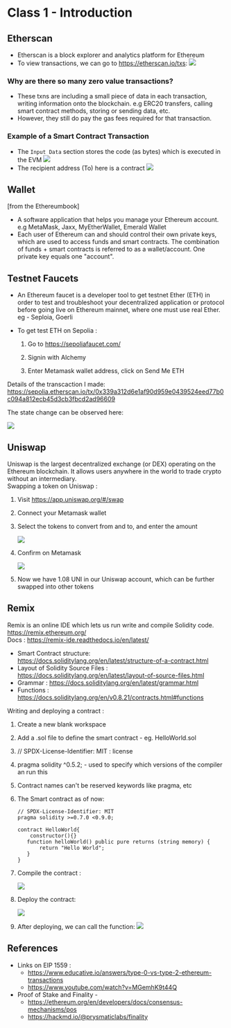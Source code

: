 # Class 1 - Introduction

## Etherscan 
* Etherscan is a block explorer and analytics platform for Ethereum
* To view transactions, we can go to https://etherscan.io/txs:
![](assets/2023-07-25-16-10-37.png)

### Why are there so many zero value transactions?
* These txns are including a small piece of data in each transaction, writing information onto the blockchain. e.g ERC20 transfers, calling smart contract methods, storing or sending data, etc.
* However, they still do pay the gas fees required for that transaction. 

### Example of a Smart Contract Transaction 
* The `Input Data` section stores the code (as bytes) which is executed in the EVM 
        ![](assets/2023-07-25-16-44-11.png)
* The recipient address (To) here is a contract
        ![](assets/2023-07-25-16-48-23.png)
## Wallet  
[from the Ethereumbook]
* A software application that helps you manage your Ethereum account. e.g MetaMask, Jaxx, MyEtherWallet, Emerald Wallet
* Each user of Ethereum can and should control their own private keys, which are used to access funds and smart contracts. The combination of funds + smart contracts is referred to as a wallet/account. One private key equals one "account".
  
## Testnet Faucets
* An Ethereum faucet is a developer tool to get testnet Ether (ETH) in order to test and troubleshoot your decentralized application or protocol before going live on Ethereum mainnet, where one must use real Ether. eg - Seploia, Goerli  
* To get test ETH on Sepolia :

  1. Go to https://sepoliafaucet.com/

  2. Signin with Alchemy

  3. Enter Metamask wallet address, click on Send Me ETH  

Details of the transcaction I made:   
https://sepolia.etherscan.io/tx/0x339a312d6e1af90d959e0439524eed77b0c094a812ecb45d3cb3fbcd2ad96609  


The state change can be observed here:  

![](assets/2023-07-25-16-04-45.png)

## Uniswap
Uniswap is the largest decentralized exchange (or DEX) operating on the Ethereum blockchain. It allows users anywhere in the world to trade crypto without an intermediary.  
Swapping a token on Uniswap :  
1. Visit https://app.uniswap.org/#/swap

2. Connect your Metamask wallet 
3. Select the tokens to convert from and to, and enter the amount

    ![](assets/2023-07-25-17-06-36.png)
4. Confirm on Metamask

    ![](assets/2023-07-25-17-08-02.png)
5. Now we have 1.08 UNI in our Uniswap account, which can be further swapped into other tokens

## Remix
Remix is an online IDE which lets us run 
write and compile Solidity code.  
https://remix.ethereum.org/  
Docs : https://remix-ide.readthedocs.io/en/latest/
   * Smart Contract structure: https://docs.soliditylang.org/en/latest/structure-of-a-contract.html
   * Layout of Solidity Source Files : https://docs.soliditylang.org/en/latest/layout-of-source-files.html
   * Grammar : https://docs.soliditylang.org/en/latest/grammar.html
   * Functions : https://docs.soliditylang.org/en/v0.8.21/contracts.html#functions

Writing and deploying a contract : 
1. Create a new blank workspace
2. Add a .sol file to define the smart contract - eg. HelloWorld.sol
3. // SPDX-License-Identifier: MIT : license
4. pragma solidity ^0.5.2; - used to specify which versions of the compiler an run this
5. Contract names can't be reserved keywords like pragma, etc
6. The Smart contract as of now:
    ```
    // SPDX-License-Identifier: MIT
    pragma solidity >=0.7.0 <0.9.0;

    contract HelloWorld{
        constructor(){}
       function helloWorld() public pure returns (string memory) {
           return "Hello World";
       }
    }
    ```
7. Compile the contract :  

    ![](assets/2023-07-25-17-40-47.png)
8.  Deploy the contract: 
    
    ![](assets/2023-07-25-17-42-43.png)
9.  After deploying, we can call the function:
    ![](assets/2023-07-25-17-46-26.png)

## References
* Links on EIP 1559 : 
  * https://www.educative.io/answers/type-0-vs-type-2-ethereum-transactions
  * https://www.youtube.com/watch?v=MGemhK9t44Q
* Proof of Stake and Finality - 
    * https://ethereum.org/en/developers/docs/consensus-mechanisms/pos
    * https://hackmd.io/@prysmaticlabs/finality